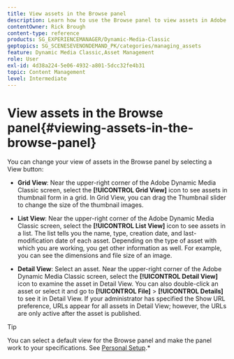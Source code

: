 ```yaml
---
title: View assets in the Browse panel
description: Learn how to use the Browse panel to view assets in Adobe Dynamic Media Classic.
contentOwner: Rick Brough
content-type: reference
products: SG_EXPERIENCEMANAGER/Dynamic-Media-Classic
geptopics: SG_SCENESEVENONDEMAND_PK/categories/managing_assets
feature: Dynamic Media Classic,Asset Management
role: User
exl-id: 4d38a224-5e06-4932-a801-5dcc32fe4b31
topic: Content Management
level: Intermediate
---
```

# View assets in the Browse panel{#viewing-assets-in-the-browse-panel}

You can change your view of assets in the Browse panel by selecting a View button:

* **Grid View**: Near the upper-right corner of the Adobe Dynamic Media Classic screen, select the **[!UICONTROL Grid View]** icon to see assets in thumbnail form in a grid. In Grid View, you can drag the Thumbnail slider to change the size of the thumbnail images.

* **List View**: Near the upper-right corner of the Adobe Dynamic Media Classic screen, select the **[!UICONTROL List View]** icon to see assets in a list. The list tells you the name, type, creation date, and last-modification date of each asset. Depending on the type of asset with which you are working, you get other information as well. For example, you can see the dimensions and file size of an image.

* **Detail View**: Select an asset. Near the upper-right corner of the Adobe Dynamic Media Classic screen, select the **[!UICONTROL Detail View]** icon to examine the asset in Detail View. You can also double-click an asset or select it and go to **[!UICONTROL File]** > **[!UICONTROL Details]** to see it in Detail View. If your administrator has specified the Show URL preference, URLs appear for all assets in Detail View; however, the URLs are only active after the asset is published.

>[!TIP]
>
>You can select a default view for the Browse panel and make the panel work to your specifications. See [Personal Setup](personal-setup.md#personal_setup).*
